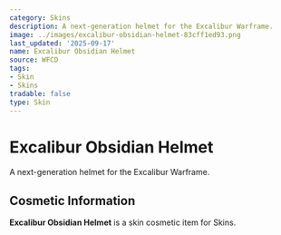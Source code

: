 ```yaml
---
category: Skins
description: A next-generation helmet for the Excalibur Warframe.
image: ../images/excalibur-obsidian-helmet-83cff1ed93.png
last_updated: '2025-09-17'
name: Excalibur Obsidian Helmet
source: WFCD
tags:
- Skin
- Skins
tradable: false
type: Skin
---
```


# Excalibur Obsidian Helmet

A next-generation helmet for the Excalibur Warframe.

## Cosmetic Information

**Excalibur Obsidian Helmet** is a skin cosmetic item for Skins.


